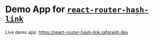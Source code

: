 # Demo App for [`react-router-hash-link`](https://github.com/rafgraph/react-router-hash-link)

Live demo app: https://react-router-hash-link.rafgraph.dev
